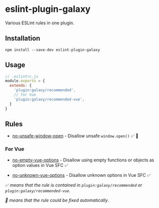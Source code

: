 # eslint-plugin-galaxy

Various ESLint rules in one plugin.

## Installation

```shell
npm install --save-dev eslint-plugin-galaxy
```

## Usage

```js
// .eslintrc.js
module.exports = {
  extends: {
    'plugin:galaxy/recommended',
    // for Vue
    'plugin:galaxy/recommended-vue',
  }
}
```

## Rules

- [no-unsafe-window-open](./docs/rules/no-unsafe-window-open.md) - Disallow unsafe `window.open()` ✅ 🔧

### For Vue

- [no-empty-vue-options](./docs/rules/no-empty-vue-options.md) - Disallow using empty functions or objects as option values in Vue SFC ✅

- [no-unknown-vue-options](./docs/rules/no-empty-vue-options.md) - Disallow unknown options in Vue SFC ✅

*✅ means that the rule is contained in `plugin:galaxy/recommended` or `plugin:galaxy/recommended-vue`*.

*🔧 means that the rule could be fixed automatically*.

